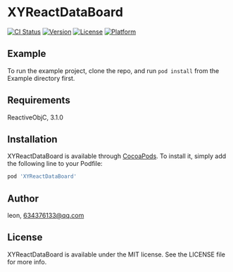 # XYReactDataBoard

[![CI Status](http://img.shields.io/travis/lizitao000/XYReactDataBoard.svg?style=flat)](https://travis-ci.org/lizitao000/XYReactDataBoard)
[![Version](https://img.shields.io/cocoapods/v/XYReactDataBoard.svg?style=flat)](http://cocoapods.org/pods/XYReactDataBoard)
[![License](https://img.shields.io/cocoapods/l/XYReactDataBoard.svg?style=flat)](http://cocoapods.org/pods/XYReactDataBoard)
[![Platform](https://img.shields.io/cocoapods/p/XYReactDataBoard.svg?style=flat)](http://cocoapods.org/pods/XYReactDataBoard)

## Example

To run the example project, clone the repo, and run `pod install` from the Example directory first.

## Requirements

ReactiveObjC, 3.1.0

## Installation

XYReactDataBoard is available through [CocoaPods](http://cocoapods.org). To install
it, simply add the following line to your Podfile:

```ruby
pod 'XYReactDataBoard'
```

## Author

leon, 634376133@qq.com

## License

XYReactDataBoard is available under the MIT license. See the LICENSE file for more info.
